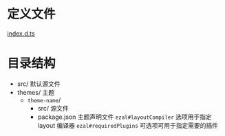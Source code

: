 # 定义文件
[index.d.ts](https://github.com/JonnyJong/ezal/blob/main/index.d.ts)

# 目录结构
- src/ 默认源文件
- themes/ 主题
  - `theme-name`/
    - src/ 源文件
    - package.json 主题声明文件
      `ezal#layoutCompiler` 选项用于指定 layout 编译器
      `ezal#requiredPlugins` 可选项可用于指定需要的插件